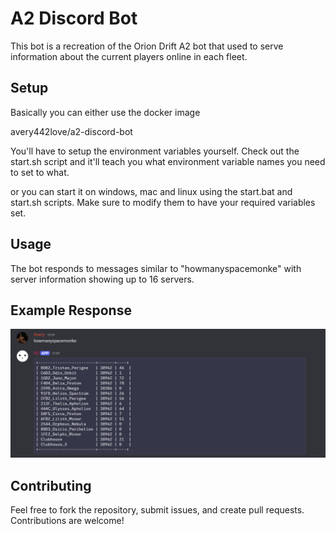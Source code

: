 # A2 Discord Bot

This bot is a recreation of the Orion Drift A2 bot that used to serve information about the current players online in each fleet.

## Setup

Basically you can either use the docker image

avery442love/a2-discord-bot

You'll have to setup the environment variables yourself. Check out the start.sh script and it'll teach you what environment variable names you need to set to what.

or you can start it on windows, mac and linux using the start.bat and start.sh scripts. Make sure to modify them to have your required variables set.

## Usage

The bot responds to messages similar to "howmanyspacemonke" with server information showing up to 16 servers.

## Example Response

![Bot Response Example](assets/Howmanyspacemonke_example.png)

## Contributing

Feel free to fork the repository, submit issues, and create pull requests. Contributions are welcome!

